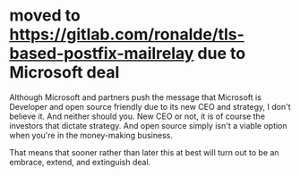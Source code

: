 # moved to https://gitlab.com/ronalde/tls-based-postfix-mailrelay due to Microsoft deal

Although Microsoft and partners push the message that Microsoft is Developer and open source friendly due to its new CEO and strategy, I don't believe it. And neither should you. New CEO or not, it is of course the investors that dictate strategy. And open source simply isn't a viable option when you're in the money-making business.

That means that sooner rather than later this at best will turn out to be an embrace, extend, and extinguish deal.
